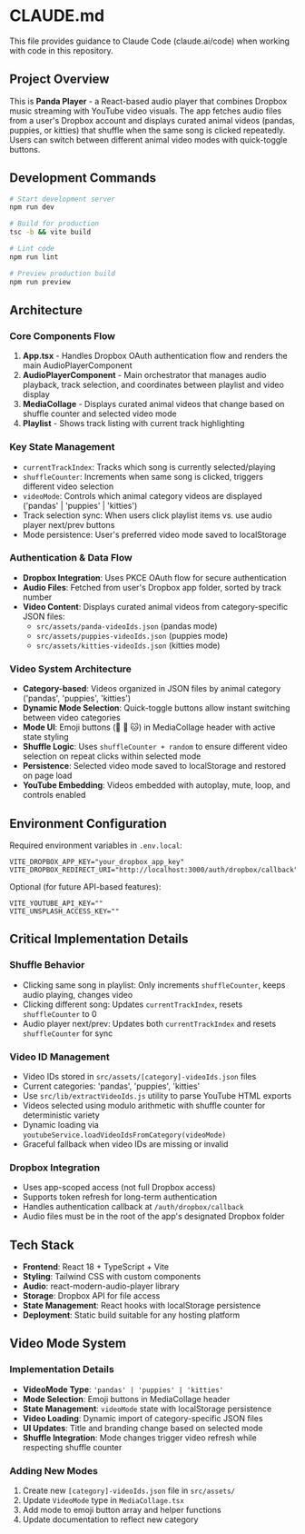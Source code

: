 # CLAUDE.md

This file provides guidance to Claude Code (claude.ai/code) when working with code in this repository.

## Project Overview

This is **Panda Player** - a React-based audio player that combines Dropbox music streaming with YouTube video visuals. The app fetches audio files from a user's Dropbox account and displays curated animal videos (pandas, puppies, or kitties) that shuffle when the same song is clicked repeatedly. Users can switch between different animal video modes with quick-toggle buttons.

## Development Commands

```bash
# Start development server
npm run dev

# Build for production
tsc -b && vite build

# Lint code
npm run lint

# Preview production build
npm run preview
```

## Architecture

### Core Components Flow
1. **App.tsx** - Handles Dropbox OAuth authentication flow and renders the main AudioPlayerComponent
2. **AudioPlayerComponent** - Main orchestrator that manages audio playback, track selection, and coordinates between playlist and video display
3. **MediaCollage** - Displays curated animal videos that change based on shuffle counter and selected video mode
4. **Playlist** - Shows track listing with current track highlighting

### Key State Management
- `currentTrackIndex`: Tracks which song is currently selected/playing
- `shuffleCounter`: Increments when same song is clicked, triggers different video selection
- `videoMode`: Controls which animal category videos are displayed ('pandas' | 'puppies' | 'kitties')
- Track selection sync: When users click playlist items vs. use audio player next/prev buttons
- Mode persistence: User's preferred video mode saved to localStorage

### Authentication & Data Flow
- **Dropbox Integration**: Uses PKCE OAuth flow for secure authentication
- **Audio Files**: Fetched from user's Dropbox app folder, sorted by track number
- **Video Content**: Displays curated animal videos from category-specific JSON files:
  - `src/assets/panda-videoIds.json` (pandas mode)
  - `src/assets/puppies-videoIds.json` (puppies mode) 
  - `src/assets/kitties-videoIds.json` (kitties mode)

### Video System Architecture
- **Category-based**: Videos organized in JSON files by animal category ('pandas', 'puppies', 'kitties')
- **Dynamic Mode Selection**: Quick-toggle buttons allow instant switching between video categories
- **Mode UI**: Emoji buttons (🐼 🐶 🐱) in MediaCollage header with active state styling
- **Shuffle Logic**: Uses `shuffleCounter + random` to ensure different video selection on repeat clicks within selected mode
- **Persistence**: Selected video mode saved to localStorage and restored on page load
- **YouTube Embedding**: Videos embedded with autoplay, mute, loop, and controls enabled

## Environment Configuration

Required environment variables in `.env.local`:
```
VITE_DROPBOX_APP_KEY="your_dropbox_app_key"
VITE_DROPBOX_REDIRECT_URI="http://localhost:3000/auth/dropbox/callback"
```

Optional (for future API-based features):
```
VITE_YOUTUBE_API_KEY=""
VITE_UNSPLASH_ACCESS_KEY=""
```

## Critical Implementation Details

### Shuffle Behavior
- Clicking same song in playlist: Only increments `shuffleCounter`, keeps audio playing, changes video
- Clicking different song: Updates `currentTrackIndex`, resets `shuffleCounter` to 0
- Audio player next/prev: Updates both `currentTrackIndex` and resets `shuffleCounter` for sync

### Video ID Management
- Video IDs stored in `src/assets/[category]-videoIds.json` files
- Current categories: 'pandas', 'puppies', 'kitties'
- Use `src/lib/extractVideoIds.js` utility to parse YouTube HTML exports
- Videos selected using modulo arithmetic with shuffle counter for deterministic variety
- Dynamic loading via `youtubeService.loadVideoIdsFromCategory(videoMode)`
- Graceful fallback when video IDs are missing or invalid

### Dropbox Integration
- Uses app-scoped access (not full Dropbox access)
- Supports token refresh for long-term authentication
- Handles authentication callback at `/auth/dropbox/callback`
- Audio files must be in the root of the app's designated Dropbox folder

## Tech Stack
- **Frontend**: React 18 + TypeScript + Vite
- **Styling**: Tailwind CSS with custom components
- **Audio**: react-modern-audio-player library
- **Storage**: Dropbox API for file access
- **State Management**: React hooks with localStorage persistence
- **Deployment**: Static build suitable for any hosting platform

## Video Mode System

### Implementation Details
- **VideoMode Type**: `'pandas' | 'puppies' | 'kitties'`
- **Mode Selection**: Emoji buttons in MediaCollage header
- **State Management**: `videoMode` state with localStorage persistence
- **Video Loading**: Dynamic import of category-specific JSON files
- **UI Updates**: Title and branding change based on selected mode
- **Shuffle Integration**: Mode changes trigger video refresh while respecting shuffle counter

### Adding New Modes
1. Create new `[category]-videoIds.json` file in `src/assets/`
2. Update `VideoMode` type in `MediaCollage.tsx`
3. Add mode to emoji button array and helper functions
4. Update documentation to reflect new category